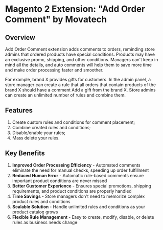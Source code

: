 # Magento 2 Extension: "Add Order Comment" by Movatech

## Overview 
Add Order Comment extension adds comments to orders, reminding store admins that ordered products have special conditions. Products may have an exclusive promo, shipping, and other conditions. Managers can't keep in mind all the details, and auto comments will help them to save more time and make order processing faster and smoother.  

For example, brand X provides gifts for customers. In the admin panel, a store manager can create a rule that all orders that contain products of the brand X should have a comment Add a gift from the brand X. Store admins can create an unlimited number of rules and combine them.   

## Features 
1. Create custom rules and conditions for comment placement;
1. Combine created rules and conditions;
1. Disable/enable your rules;
1. Mass delete your rules.

## Key Benefits
1. **Improved Order Processing Efficiency** - Automated comments eliminate the need for manual checks, speeding up order fulfillment
1. **Reduced Human Error** - Automatic rule-based comments ensure important product conditions are never missed
1. **Better Customer Experience** - Ensures special promotions, shipping requirements, and product conditions are properly handled
1. **Time Savings** - Store managers don't need to memorize complex product rules and conditions
1. **Scalable Solution** - Handle unlimited rules and conditions as your product catalog grows
1. **Flexible Rule Management** - Easy to create, modify, disable, or delete rules as business needs change

